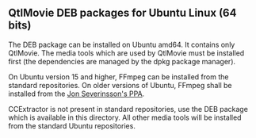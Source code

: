 QtlMovie DEB packages for Ubuntu Linux (64 bits)
------------------------------------------------

The DEB package can be installed on Ubuntu amd64. It contains only QtlMovie.
The media tools which are used by QtlMovie must be installed first (the
dependencies are managed by the dpkg package manager).

On Ubuntu version 15 and higher, FFmpeg can be installed from the standard
repositories. On older versions of Ubuntu, FFmpeg shall be installed from
the [Jon Severinsson's PPA](https://launchpad.net/~jon-severinsson/+archive/ffmpeg).

CCExtractor is not present in standard repositories, use the DEB package which
is available in this directory. All other media tools will be installed from the
standard Ubuntu repositories.
